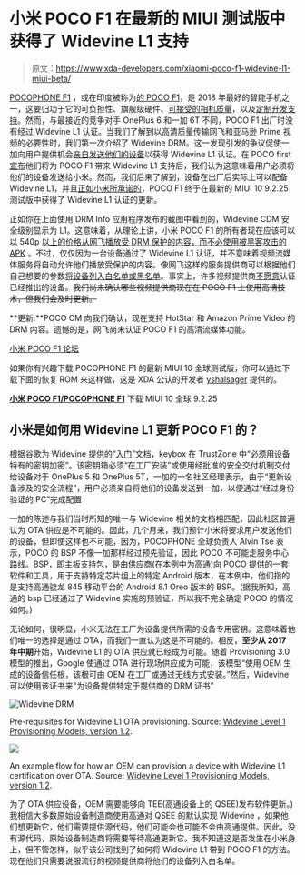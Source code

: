 # 小米 POCO F1 在最新的 MIUI 测试版中获得了 Widevine L1 支持

> 原文：<https://www.xda-developers.com/xiaomi-poco-f1-widevine-l1-miui-beta/>

[POCOPHONE F1](https://www.xda-developers.com/xiaomi-pocophone-f1-launches-globally/) ，或在印度被称为[的 POCO F1](https://www.xda-developers.com/xiaomi-poco-f1-specs-pricing-availability-india/)，是 2018 年最好的智能手机之一，这要归功于它的可负担性、旗舰级硬件、[可接受的相机质量](https://www.xda-developers.com/xiaomi-poco-f1-blind-camera-comparison/)，以及[定制开发支持](https://www.xda-developers.com/poco-pick-developers-poco-f1/)。然而，与最接近的竞争对手 OnePlus 6 和一加 6T 不同，POCO F1 出厂时没有经过 Widevine L1 认证。当我们了解到以高清质量传输网飞和亚马逊 Prime 视频的必要性时，我们第一次介绍了 Widevine DRM。这一发现引发的争议促使一加向用户提供机会[亲自发送他们的设备](https://www.xda-developers.com/oneplus-5t-netflix-amazon-prime-video-hd/)以获得 Widevine L1 认证。在 POCO first [宣布](https://www.xda-developers.com/miui-10-global-stable-next-week-xiaomi-poco-f1/)他们将为 POCO F1 带来 Widevine L1 支持后，我们认为这意味着用户必须将他们的设备发送给小米。然而，我们后来了解到，设备在出厂后实际上可以配备 Widevine L1，并且[正如小米所承诺的](https://www.xda-developers.com/xiaomi-poco-f1-4k-60-fps-video-recording-update/)，POCO F1 终于在最新的 MIUI 10 9.2.25 测试版中获得了 Widevine L1 认证的更新。

正如你在上面使用 DRM Info 应用程序发布的截图中看到的，Widevine CDM 安全级别显示为 L1。这意味着，从理论上讲，小米 POCO F1 的所有者现在应该可以以 540p [以上的价格从网飞播放受 DRM 保护的内容，而不必使用被黑客攻击的 APK](https://forum.xda-developers.com/poco-f1/how-to/watch-netflix-hd-ultra-hd-poco-f1-t3840727) 。不过，仅仅因为一台设备通过了 Widevine L1 认证，并不意味着视频流媒体服务将自动允许他们播放受保护的内容。像网飞这样的服务提供商可以根据他们自己想要的参数[将设备列入白名单或黑名单](https://help.netflix.com/en/node/23939)。事实上，许多视频提供商[不愿意](https://twitter.com/atytse/status/1096690215190753281)认证已经推出的设备。~~我们尚未确认哪些视频提供商现在在 POCO F1 上使用高清技术，但我们会及时更新。~~

**更新:**POCO CM 向我们确认，现在支持 HotStar 和 Amazon Prime Video 的 DRM 内容。遗憾的是，网飞尚未认证 POCO F1 的高清流媒体功能。

[小米 POCO F1 论坛 ](https://forum.xda-developers.com/poco-f1)

如果你有兴趣下载 POCOPHONE F1 的最新 MIUI 10 全球测试版，你可以通过下载下面的恢复 ROM 来这样做，这是 XDA 公认的开发者 [yshalsager](https://forum.xda-developers.com/member.php?u=6084385) 提供的。

[**小米 POCO F1/POCOPHONE F1**](http://bigota.d.miui.com/9.2.25/miui_POCOF1Global_9.2.25_5dc5941802_9.0.zip) 下载 MIUI 10 全球 9.2.25

## 小米是如何用 Widevine L1 更新 POCO F1 的？

根据谷歌为 Widevine 提供的“[入门](https://storage.googleapis.com/wvdocs/Widevine_DRM_Getting_Started_Devices.pdf)”文档，keybox 在 TrustZone 中“必须用设备特有的密钥加密”。该密钥箱必须“在工厂安装”或使用经批准的安全交付机制交付给设备对于 OnePlus 5 和 OnePlus 5T，一加的一名社区经理表示，由于“更新设备涉及的安全流程”，用户必须亲自将他们的设备发送到一加，以便通过“经过身份验证的 PC”完成配置

一加的陈述与我们当时所知的唯一与 Widevine 相关的文档相匹配，因此社区普遍认为 OTA 供应是不可能的。因此，几个月来，我们预计小米将要求用户发送他们的设备，但即使这样也不可能，因为，POCOPHONE 全球负责人 Alvin Tse 表示，POCO 的 BSP 不像一加那样经过预先验证，因此 POCO 不可能走服务中心路线。BSP，即主板支持包，是由供应商(在本例中为高通)向 POCO 提供的一套软件和工具，用于支持特定芯片组上的特定 Android 版本，在本例中，他们指的是支持高通骁龙 845 移动平台的 Android 8.1 Oreo 版本的 BSP。(据我所知，高通的 bsp 已经通过了 Widevine 实施的预验证，所以我不完全确定 POCO 的情况如何。)

无论如何，很明显，小米无法在工厂为设备提供所需的设备专用密钥。这意味着他们唯一的选择是通过 OTA，而我们一直认为这是不可能的。相反，**至少从 2017 年中期**开始，Widevine L1 的 OTA 供应就已经成为可能。随着 Provisioning 3.0 模型的推出，Google 使通过 OTA 进行现场供应成为可能，该模型“使用 OEM 生成的设备信任根，该根可由 OEM 在工厂或通过无线方式安装。”然后，Widevine 可以使用该证书来“为设备提供特定于提供商的 DRM 证书”

 <picture>![Widevine DRM](img/06b0a5fbbb7136e75cfae24109b53cf1.png)</picture> 

Pre-requisites for Widevine L1 OTA provisioning. Source: [Widevine Level 1 Provisioning Models, version 1.2](https://storage.googleapis.com/wvdocs/Widevine_DRM_Device_Provisioning_Models.pdf).

 <picture>![](img/8eb7045c4e79bdb6092b40115c3e7ea0.png)</picture> 

An example flow for how an OEM can provision a device with Widevine L1 certification over OTA. Source: [Widevine Level 1 Provisioning Models, version 1.2](https://storage.googleapis.com/wvdocs/Widevine_DRM_Device_Provisioning_Models.pdf).

为了 OTA 供应设备，OEM 需要能够向 TEE(高通设备上的 QSEE)发布软件更新。)我相信大多数原始设备制造商使用高通对 QSEE 的默认实现 Widevine ，如果他们想更新它，他们需要提供源代码，他们可能会也可能不会由高通提供。因此，没有源代码，原始设备制造商将需要等待高通更新它。我不知道这是否发生在小米身上，但不管怎样，似乎该公司找到了如何将 Widevine L1 带到 POCO F1 的方法。现在他们只需要说服流行的视频提供商将他们的设备列入白名单。